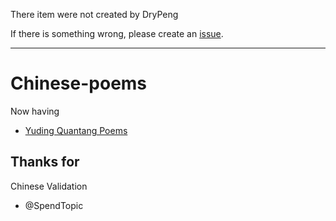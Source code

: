 There item were not created by DryPeng

If there is something wrong, please create an [issue](https://github.com/Drypeng/Chinese-poems/issues).

-------
# Chinese-poems

Now having 
- [Yuding Quantang Poems](https://github.com/Drypeng/Chinese-poems/tree/main/poems/Yuding%20Quantang%20Poems)


## Thanks for

Chinese Validation

- @SpendTopic
